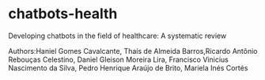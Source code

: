 # chatbots-health
Developing chatbots in the field of healthcare: A systematic review

Authors:Haniel Gomes Cavalcante, Thaís de Almeida Barros,Ricardo Antônio Rebouças Celestino, Daniel Gleison Moreira Lira, Francisco Vinicius Nascimento da Silva, Pedro Henrique Araújo de Brito, Mariela Inés Cortés
